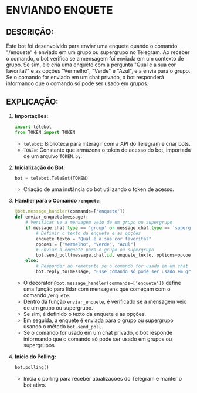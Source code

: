 # ENVIANDO ENQUETE
## DESCRIÇÃO:
Este bot foi desenvolvido para enviar uma enquete quando o comando "/enquete" é enviado em um grupo ou supergrupo no Telegram. Ao receber o comando, o bot verifica se a mensagem foi enviada em um contexto de grupo. Se sim, ele cria uma enquete com a pergunta "Qual é a sua cor favorita?" e as opções "Vermelho", "Verde" e "Azul", e a envia para o grupo. Se o comando for enviado em um chat privado, o bot responderá informando que o comando só pode ser usado em grupos.

## EXPLICAÇÃO:
1. **Importações:**
   ```python
   import telebot
   from TOKEN import TOKEN
   ```
   - `telebot`: Biblioteca para interagir com a API do Telegram e criar bots.
   - `TOKEN`: Constante que armazena o token de acesso do bot, importada de um arquivo `TOKEN.py`.

2. **Inicialização do Bot:**
   ```python
   bot = telebot.TeleBot(TOKEN)
   ```
   - Criação de uma instância do bot utilizando o token de acesso.

3. **Handler para o Comando `/enquete`:**
   ```python
   @bot.message_handler(commands=['enquete'])
   def enviar_enquete(message):
       # Verificar se a mensagem veio de um grupo ou supergrupo
       if message.chat.type == 'group' or message.chat.type == 'supergroup':
           # Definir o texto da enquete e as opções
           enquete_texto = "Qual é a sua cor favorita?"
           opcoes = ["Vermelho", "Verde", "Azul"]
           # Enviar a enquete para o grupo ou supergrupo
           bot.send_poll(message.chat.id, enquete_texto, options=opcoes, is_anonymous=False)
       else:
           # Responder ao remetente se o comando for usado em um chat privado
           bot.reply_to(message, "Esse comando só pode ser usado em grupos ou supergrupos!")
   ```
   - O decorator `@bot.message_handler(commands=['enquete'])` define uma função para lidar com mensagens que começam com o comando `/enquete`.
   - Dentro da função `enviar_enquete`, é verificado se a mensagem veio de um grupo ou supergrupo.
   - Se sim, é definido o texto da enquete e as opções.
   - Em seguida, a enquete é enviada para o grupo ou supergrupo usando o método `bot.send_poll`.
   - Se o comando for usado em um chat privado, o bot responde informando que o comando só pode ser usado em grupos ou supergrupos.

4. **Início do Polling:**
   ```python
   bot.polling()
   ```
   - Inicia o polling para receber atualizações do Telegram e manter o bot ativo.


